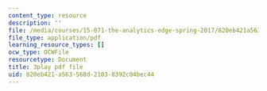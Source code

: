 ```yaml
---
content_type: resource
description: ''
file: /media/courses/15-071-the-analytics-edge-spring-2017/820eb421a563568d21038392c04bec44_xglWbWk_swE.pdf
file_type: application/pdf
learning_resource_types: []
ocw_type: OCWFile
resourcetype: Document
title: 3play pdf file
uid: 820eb421-a563-568d-2103-8392c04bec44
---
```

